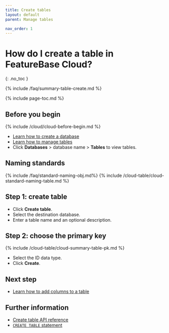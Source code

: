 ```yaml
---
title: Create tables
layout: default
parent: Manage tables

nav_order: 1
---
```


# How do I create a table in FeatureBase Cloud?
{: .no_toc }

{% include /faq/summary-table-create.md %}

{% include page-toc.md %}

## Before you begin

{% include /cloud/cloud-before-begin.md %}
* [Learn how to create a database](/docs/cloud/cloud-databases/cloud-db-create-custom)
* [Learn how to manage tables](/docs/cloud/cloud-tables/cloud-table-manage)
* Click **Databases** > database name > **Tables** to view tables.

## Naming standards

{% include /faq/standard-naming-obj.md%}
{% include /cloud-table/cloud-standard-naming-table.md %}

## Step 1: create table

* Click **Create table**.
* Select the destination database.
* Enter a table name and an optional description.

## Step 2: choose the primary key

{% include /cloud-table/cloud-summary-table-pk.md %}

* Select the ID data type.
* Click **Create**.

## Next step

* [Learn how to add columns to a table](/docs/cloud/cloud-tables/cloud-table-add-column)

## Further information

* [Create table API reference](https://api-docs-featurebase-cloud.redoc.ly/latest#operation/createTable)
* [`CREATE TABLE` statement](/docs/sql-guide/statements/statement-table-create)
